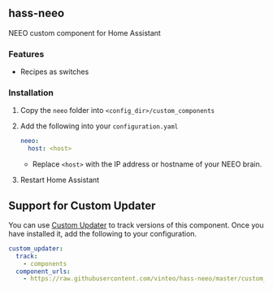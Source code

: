 ## hass-neeo

NEEO custom component for Home Assistant

### Features

- Recipes as switches

### Installation

1. Copy the `neeo` folder into `<config_dir>/custom_components`
2. Add the following into your `configuration.yaml`
    ```yaml
    neeo:
      host: <host>
    ```
    - Replace `<host>` with the IP address or hostname of your NEEO brain.

3. Restart Home Assistant

## Support for Custom Updater

You can use [Custom Updater](https://github.com/custom-components/custom_updater) to track versions of this component. Once you have installed it, add the following to your configuration.

```yaml
custom_updater:
  track:
    - components
  component_urls:
    - https://raw.githubusercontent.com/vinteo/hass-neeo/master/custom_components.json

```